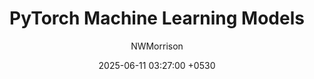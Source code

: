 ---
layout: post
title:  "PyTorch Machine Learning Models"
summary: "Years worth of research & analysis"
author: NWMorrison
date: '2025-06-11 03:27:00 +0530'
category: Python
thumbnail: /assets/img/posts/code.jpg
keywords: PyTorch, Machine Learning Models, Python
permalink: /projects/PyTorch-Machine-Learning-Models/
usemathjax: true
---